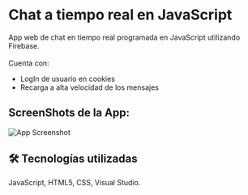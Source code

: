 
# Chat a tiempo real en JavaScript 

App web de chat en tiempo real programada en JavaScript utilizando Firebase.<br><br>
  Cuenta con:
  <ul>
    <li>LogIn de usuario en cookies</li>
    <li>Recarga a alta velocidad de los mensajes</li>
  </ul>
  


## ScreenShots de la App:<br>

![App Screenshot](https://i.postimg.cc/LXc93Yf9/mensajeria-js.jpg)


## 🛠 Tecnologías utilizadas<br>
JavaScript, HTML5, CSS, Visual Studio.

